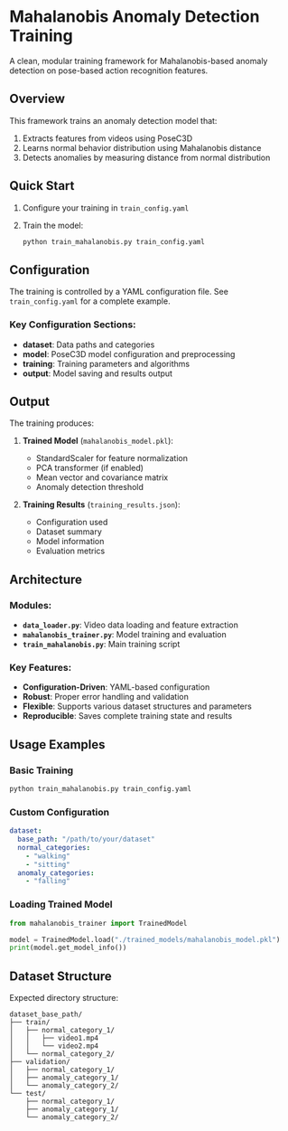 # Mahalanobis Anomaly Detection Training

A clean, modular training framework for Mahalanobis-based anomaly detection on pose-based action recognition features.

## Overview

This framework trains an anomaly detection model that:
1. Extracts features from videos using PoseC3D
2. Learns normal behavior distribution using Mahalanobis distance
3. Detects anomalies by measuring distance from normal distribution

## Quick Start

1. Configure your training in `train_config.yaml`

2. Train the model:
   ```bash
   python train_mahalanobis.py train_config.yaml
   ```

## Configuration

The training is controlled by a YAML configuration file. See `train_config.yaml` for a complete example.

### Key Configuration Sections:

- **dataset**: Data paths and categories
- **model**: PoseC3D model configuration and preprocessing
- **training**: Training parameters and algorithms
- **output**: Model saving and results output

## Output

The training produces:

1. **Trained Model** (`mahalanobis_model.pkl`):
   - StandardScaler for feature normalization
   - PCA transformer (if enabled)
   - Mean vector and covariance matrix
   - Anomaly detection threshold

2. **Training Results** (`training_results.json`):
   - Configuration used
   - Dataset summary
   - Model information
   - Evaluation metrics

## Architecture

### Modules:

- **`data_loader.py`**: Video data loading and feature extraction
- **`mahalanobis_trainer.py`**: Model training and evaluation
- **`train_mahalanobis.py`**: Main training script

### Key Features:

- **Configuration-Driven**: YAML-based configuration
- **Robust**: Proper error handling and validation
- **Flexible**: Supports various dataset structures and parameters
- **Reproducible**: Saves complete training state and results

## Usage Examples

### Basic Training
```bash
python train_mahalanobis.py train_config.yaml
```

### Custom Configuration
```yaml
dataset:
  base_path: "/path/to/your/dataset"
  normal_categories:
    - "walking"
    - "sitting"
  anomaly_categories:
    - "falling"
```

### Loading Trained Model
```python
from mahalanobis_trainer import TrainedModel

model = TrainedModel.load("./trained_models/mahalanobis_model.pkl")
print(model.get_model_info())
```

## Dataset Structure

Expected directory structure:
```
dataset_base_path/
├── train/
│   ├── normal_category_1/
│   │   ├── video1.mp4
│   │   └── video2.mp4
│   └── normal_category_2/
├── validation/
│   ├── normal_category_1/
│   ├── anomaly_category_1/
│   └── anomaly_category_2/
└── test/
    ├── normal_category_1/
    ├── anomaly_category_1/
    └── anomaly_category_2/
```